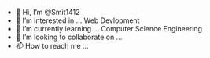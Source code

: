 - 👋 Hi, I’m @Smit1412
- 👀 I’m interested in ... Web Devlopment
- 🌱 I’m currently learning ... Computer Science Engineering
- 💞️ I’m looking to collaborate on ...
- 📫 How to reach me ...

<!---
Smit1412/Smit1412 is a ✨ special ✨ repository because its `README.md` (this file) appears on your GitHub profile.
You can click the Preview link to take a look at your changes.
--->
